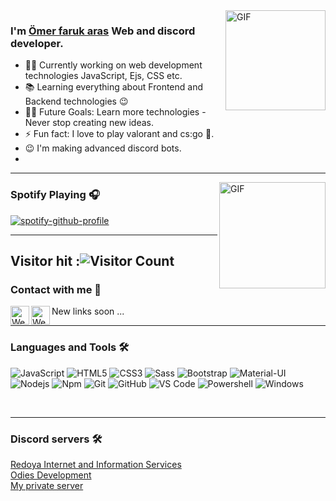 
<h1 align="center" style="display:none;"></h1>



<img align="right" alt="GIF" height="160px" src="https://media.giphy.com/media/du3J3cXyzhj75IOgvA/giphy.gif" />


### I'm [Ömer faruk aras](https://elixxrade.me) Web and discord developer.

- 👨‍💻 Currently working on web development technologies JavaScript, Ejs, CSS etc.
- 📚 Learning everything about Frontend and Backend technologies 😉
- 💪🏼 Future Goals: Learn more technologies - Never stop creating new ideas.
- ⚡ Fun fact: I love to play valorant and cs:go 🎱.
- 😉 I'm making advanced discord bots.
- 
---

<img align="right" alt="GIF" height="170px" src="https://media.giphy.com/media/J5B1Y8QZnzXXbLQIBu/giphy.gif" />

### Spotify Playing 🎧

[![spotify-github-profile](https://spotify-github-profile.vercel.app/api/view?uid=31qjgyrj7sicdwz4ecaabcdwliii&cover_image=true&theme=default)](https://spotify-github-profile.vercel.app/api/view?uid=31qjgyrj7sicdwz4ecaabcdwliii&redirect=true)

---

## Visitor hit :![Visitor Count](https://profile-counter.glitch.me/dude030/count.svg)

### Contact with me 📝
<a href="https://discord.gg/9WFM2w2cNx">
<img align="left" alt="Webiste" height="30px" src="https://www.flaticon.com/premium-icon/icons/svg/2504/2504896.svg" />
</a>
<a href="https://elixxrade.me">
<img align="left" alt="Webiste" height="30px" src="https://www.flaticon.com/svg/vstatic/svg/1450/1450332.svg?token=exp=1613681732~hmac=68dc93b1a26c0eac2b5234c29a7291fd" />
</a>
New links soon ...
<br />

---

### Languages and Tools 🛠 

![JavaScript](https://img.shields.io/badge/-JavaScript-%23F7DF1C?style=flat-square&logo=javascript&logoColor=000000&labelColor=%23F7DF1C&color=%23FFCE5A)
![HTML5](https://img.shields.io/badge/-HTML5-%23E44D27?style=flat-square&logo=html5&logoColor=ffffff)
![CSS3](https://img.shields.io/badge/-CSS3-%231572B6?style=flat-square&logo=css3)
![Sass](https://img.shields.io/badge/-Sass-%23CC6699?style=flat-square&logo=sass&logoColor=ffffff)
![Bootstrap](https://img.shields.io/badge/-Bootstrap-563D7C?style=flat-square&logo=Bootstrap)
![Material-UI](https://img.shields.io/badge/-Material%E2%80%93UI-0081CB?style=flat-square&logo=material-ui)
![Nodejs](https://img.shields.io/badge/-Nodejs-339933?style=flat-square&logo=Node.js&logoColor=ffffff)
![Npm](https://img.shields.io/badge/-npm-CB3837?style=flat-square&logo=npm)
![Git](https://img.shields.io/badge/-Git-%23F05032?style=flat-square&logo=git&logoColor=%23ffffff)
![GitHub](https://img.shields.io/badge/-GitHub-181717?style=flat-square&logo=github)
![VS Code](http://img.shields.io/badge/-VS%20Code-007ACC?style=flat-square&logo=visual-studio-code&logoColor=ffffff)
![Powershell](http://img.shields.io/badge/-Powershell-5391FE?style=flat-square&logo=powershell&logoColor=ffffff)
![Windows](http://img.shields.io/badge/-Windows-0078D6?style=flat-square&logo=windows&logoColor=ffffff)

<br/>

---

### Discord servers 🛠 
[Redoya Internet and Information Services](https://discord.gg/N9cHzYM)<br/>
[Odies Development](https://discord.gg/ZqSftBrBBU)<br/>
[My private server](https://discord.gg/9WFM2w2cNx)
<br/>

